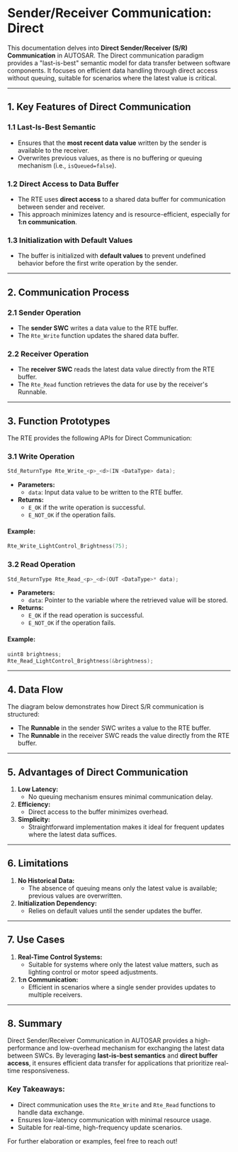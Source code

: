 # Sender/Receiver Communication: Direct

This documentation delves into **Direct Sender/Receiver (S/R) Communication** in AUTOSAR. The Direct communication paradigm provides a "last-is-best" semantic model for data transfer between software components. It focuses on efficient data handling through direct access without queuing, suitable for scenarios where the latest value is critical.

---

## **1. Key Features of Direct Communication**

### **1.1 Last-Is-Best Semantic**
- Ensures that the **most recent data value** written by the sender is available to the receiver.
- Overwrites previous values, as there is no buffering or queuing mechanism (i.e., `isQueued=false`).

### **1.2 Direct Access to Data Buffer**
- The RTE uses **direct access** to a shared data buffer for communication between sender and receiver.
- This approach minimizes latency and is resource-efficient, especially for **1:n communication**.

### **1.3 Initialization with Default Values**
- The buffer is initialized with **default values** to prevent undefined behavior before the first write operation by the sender.

---

## **2. Communication Process**

### **2.1 Sender Operation**
- The **sender SWC** writes a data value to the RTE buffer.
- The `Rte_Write` function updates the shared data buffer.

### **2.2 Receiver Operation**
- The **receiver SWC** reads the latest data value directly from the RTE buffer.
- The `Rte_Read` function retrieves the data for use by the receiver's Runnable.

---

## **3. Function Prototypes**

The RTE provides the following APIs for Direct Communication:

### **3.1 Write Operation**
```c
Std_ReturnType Rte_Write_<p>_<d>(IN <DataType> data);
```
- **Parameters:**
  - `data`: Input data value to be written to the RTE buffer.
- **Returns:**
  - `E_OK` if the write operation is successful.
  - `E_NOT_OK` if the operation fails.

#### Example:
```c
Rte_Write_LightControl_Brightness(75);
```

### **3.2 Read Operation**
```c
Std_ReturnType Rte_Read_<p>_<d>(OUT <DataType>* data);
```
- **Parameters:**
  - `data`: Pointer to the variable where the retrieved value will be stored.
- **Returns:**
  - `E_OK` if the read operation is successful.
  - `E_NOT_OK` if the operation fails.

#### Example:
```c
uint8 brightness;
Rte_Read_LightControl_Brightness(&brightness);
```

---

## **4. Data Flow**

The diagram below demonstrates how Direct S/R communication is structured:

- The **Runnable** in the sender SWC writes a value to the RTE buffer.
- The **Runnable** in the receiver SWC reads the value directly from the RTE buffer.

---

## **5. Advantages of Direct Communication**

1. **Low Latency:**
   - No queuing mechanism ensures minimal communication delay.
2. **Efficiency:**
   - Direct access to the buffer minimizes overhead.
3. **Simplicity:**
   - Straightforward implementation makes it ideal for frequent updates where the latest data suffices.

---

## **6. Limitations**

1. **No Historical Data:**
   - The absence of queuing means only the latest value is available; previous values are overwritten.
2. **Initialization Dependency:**
   - Relies on default values until the sender updates the buffer.

---

## **7. Use Cases**

1. **Real-Time Control Systems:**
   - Suitable for systems where only the latest value matters, such as lighting control or motor speed adjustments.
2. **1:n Communication:**
   - Efficient in scenarios where a single sender provides updates to multiple receivers.

---

## **8. Summary**

Direct Sender/Receiver Communication in AUTOSAR provides a high-performance and low-overhead mechanism for exchanging the latest data between SWCs. By leveraging **last-is-best semantics** and **direct buffer access**, it ensures efficient data transfer for applications that prioritize real-time responsiveness.

### **Key Takeaways:**
- Direct communication uses the `Rte_Write` and `Rte_Read` functions to handle data exchange.
- Ensures low-latency communication with minimal resource usage.
- Suitable for real-time, high-frequency update scenarios.

For further elaboration or examples, feel free to reach out!
